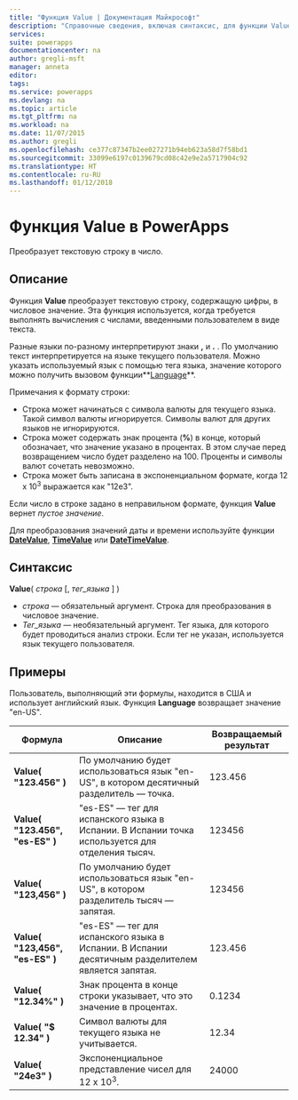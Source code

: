 ```yaml
---
title: "Функция Value | Документация Майкрософт"
description: "Справочные сведения, включая синтаксис, для функции Value в PowerApps"
services: 
suite: powerapps
documentationcenter: na
author: gregli-msft
manager: anneta
editor: 
tags: 
ms.service: powerapps
ms.devlang: na
ms.topic: article
ms.tgt_pltfrm: na
ms.workload: na
ms.date: 11/07/2015
ms.author: gregli
ms.openlocfilehash: ce377c87347b2ee027271b94eb623a58d7f58bd1
ms.sourcegitcommit: 33099e6197c0139679cd08c42e9e2a5717904c92
ms.translationtype: HT
ms.contentlocale: ru-RU
ms.lasthandoff: 01/12/2018
---
```

# <a name="value-function-in-powerapps"></a>Функция Value в PowerApps
Преобразует текстовую строку в число.

## <a name="description"></a>Описание
Функция **Value** преобразует текстовую строку, содержащую цифры, в числовое значение. Эта функция используется, когда требуется выполнять вычисления с числами, введенными пользователем в виде текста.

Разные языки по-разному интерпретируют знаки **,** и **.** .  По умолчанию текст интерпретируется на языке текущего пользователя.  Можно указать используемый язык с помощью тега языка, значение которого можно получить вызовом функции**[Language](function-language.md)**.

Примечания к формату строки:

* Строка может начинаться с символа валюты для текущего языка.  Такой символ валюты игнорируется.  Символы валют для других языков не игнорируются.
* Строка может содержать знак процента (**%**) в конце, который обозначает, что значение указано в процентах.  В этом случае перед возвращением число будет разделено на 100.  Проценты и символы валют сочетать невозможно.
* Строка может быть записана в экспоненциальном формате, когда 12 x 10<sup>3</sup> выражается как "12e3".

Если число в строке задано в неправильном формате, функция **Value** вернет *пустое значение*.

Для преобразования значений даты и времени используйте функции [**DateValue**](function-datevalue-timevalue.md), [**TimeValue**](function-datevalue-timevalue.md) или [**DateTimeValue**](function-datevalue-timevalue.md).

## <a name="syntax"></a>Синтаксис
**Value**( *строка* [, *тег_языка* ] )

* *строка* — обязательный аргумент. Строка для преобразования в числовое значение.
* *Тег_языка* — необязательный аргумент.  Тег языка, для которого будет проводиться анализ строки.  Если тег не указан, используется язык текущего пользователя.

## <a name="examples"></a>Примеры
Пользователь, выполняющий эти формулы, находится в США и использует английский язык.  Функция **Language** возвращает значение "en-US".

| Формула | Описание | Возвращаемый результат |
| --- | --- | --- |
| **Value( "123.456" )** |По умолчанию будет использоваться язык "en-US", в котором десятичный разделитель — точка. |123.456 |
| **Value( "123.456", "es-ES" )** |"es-ES" — тег для испанского языка в Испании.  В Испании точка используется для отделения тысяч. |123456 |
| **Value( "123,456" )** |По умолчанию будет использоваться язык "en-US", в котором разделитель тысяч — запятая. |123456 |
| **Value( "123,456", "es-ES" )** |"es-ES" — тег для испанского языка в Испании.  В Испании десятичным разделителем является запятая. |123.456 |
| **Value( "12.34%" )** |Знак процента в конце строки указывает, что это значение в процентах. |0.1234 |
| **Value( "$ 12.34" )** |Символ валюты для текущего языка не учитывается. |12.34 |
| **Value( "24e3" )** |Экспоненциальное представление чисел для 12 x 10<sup>3</sup>. |24000 |

